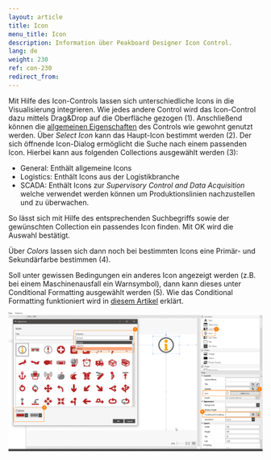 ```yaml
---
layout: article
title: Icon
menu_title: Icon
description: Information über Peakboard Designer Icon Control.
lang: de
weight: 230
ref: con-230
redirect_from:
---
```


Mit Hilfe des Icon-Controls lassen sich unterschiedliche Icons in die Visualisierung integrieren.
Wie jedes andere Control wird das Icon-Control dazu mittels Drag&Drop auf die Oberfläche gezogen (1). 
Anschließend können die [allgemeinen Eigenschaften](/controls/de-allgemeine-eigenschaften.html) des Controls wie gewohnt genutzt werden.
Über *Select Icon* kann das Haupt-Icon bestimmt werden (2).
Der sich öffnende Icon-Dialog ermöglicht die Suche nach einem passenden Icon.
Hierbei kann aus folgenden Collections ausgewählt werden (3):

* General: Enthält allgemeine Icons
* Logistics: Enthält Icons aus der Logistikbranche
* SCADA: Enthält Icons zur *Supervisory Control and Data Acquisition* welche verwendet werden können um Produktionslinien nachzustellen und zu überwachen.


So lässt sich mit Hilfe des entsprechenden Suchbegriffs sowie der gewünschten Collection ein passendes Icon finden.
Mit OK wird die Auswahl bestätigt.

Über *Colors* lassen sich dann noch bei bestimmten Icons eine Primär- und Sekundärfarbe bestimmen (4).


Soll unter gewissen Bedingungen ein anderes Icon angezeigt werden (z.B. bei einem Maschinenausfall ein Warnsymbol), dann kann dieses unter Conditional Formatting ausgewählt werden (5).
Wie das Conditional Formatting funktioniert wird in [diesem Artikel](https://help.peakboard.com/controls/de-cf.html) erklärt.

![image_1](/assets/images/Controls/icon/icon01.png)